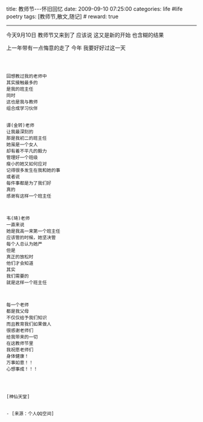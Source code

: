 title: 教师节---怀旧回忆 
date: 2009-09-10 07:25:00
categories: life #life poetry
tags: [教师节,散文,随记]  # <!--more-->
reward: true

---

今天9月10日
教师节又来到了
应该说
这又是新的开始
也含糊的结果

<!--more-->


上一年带有一点悔意的走了
今年
我要好好过这一天
~~~



回想教过我的老师中
其实接触最多的
是我的班主任
同时
这也是我与教师
组合成学习伙伴


谭(金转)老师
让我最深刻的
那是我初二的班主任
她虽是一个女人
却有着不平凡的毅力
管理好一个班级
瘦小的她又如何应对
记得很多发生在我和她的事
或者说
每件事都是为了我们好
真的
感谢有这样一个班主任



韦(琦)老师
一直来说
她是我高一来第一个班主任
应该管的时候，她坚决管
每个人总认为她严
但是
真正的放松时
他们才会知道
其实
我们需要的
就是这样一个班主任



每一个老师
都是我父母
不仅仅给予我们知识
而且教育我们如果做人
很感谢老师们
给我带来的一切
在这教师节里
我祝愿老师们
身体健康！
万事如意！！
心想事成！！！




[神仙天堂]


- [来源：个人QQ空间]
